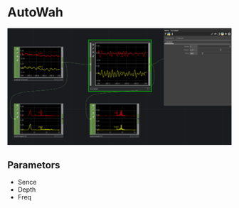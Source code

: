 # AutoWah

![AutoWah](https://github.com/yukia3/TD-AudioEffectors/blob/images_for_readme/_images/AutoWah.png)

## Parametors
- Sence
- Depth
- Freq
